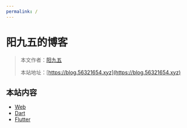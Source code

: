```yaml
---
permalink: /
---
```


# 阳九五的博客

> 本文作者：[阳九五](https://github.com/CN-YoungYang)
>
> 本站地址：[https://blog.56321654.xyz](https://blog.56321654.xyz)

## 本站内容

- [Web](/web)
- [Dart](/dart)
- [Flutter](/flutter)